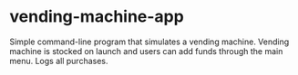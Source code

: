 # vending-machine-app

Simple command-line program that simulates a vending machine. Vending machine is stocked on launch and users can add funds through the main menu. Logs all purchases.